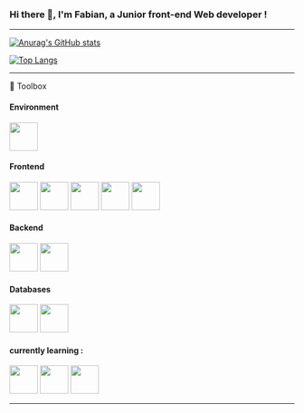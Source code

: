 ### Hi there 👋, I'm Fabian, a Junior front-end Web developer !

---

[![Anurag's GitHub stats](https://github-readme-stats.vercel.app/api?username=fabiandeneuville)](https://github.com/anuraghazra/github-readme-stats)

[![Top Langs](https://github-readme-stats.vercel.app/api/top-langs/?username=fabiandeneuville)](https://github.com/anuraghazra/github-readme-stats)

---

🧰 Toolbox

#### Environment ####

<img src="https://cdn.jsdelivr.net/gh/devicons/devicon/icons/vscode/vscode-original-wordmark.svg" height="50"/>          

#### Frontend ####

<img src="https://cdn.jsdelivr.net/gh/devicons/devicon/icons/html5/html5-original-wordmark.svg" height="50"/> <img src="https://cdn.jsdelivr.net/gh/devicons/devicon/icons/css3/css3-original-wordmark.svg" height="50"/> <img src="https://cdn.jsdelivr.net/gh/devicons/devicon/icons/sass/sass-original.svg" height="50"/> <img src="https://cdn.jsdelivr.net/gh/devicons/devicon/icons/javascript/javascript-original.svg" height="50"/> <img src="https://cdn.jsdelivr.net/gh/devicons/devicon/icons/vuejs/vuejs-original-wordmark.svg" height="50"/>
          
#### Backend ####

<img src="https://cdn.jsdelivr.net/gh/devicons/devicon/icons/nodejs/nodejs-original-wordmark.svg" height="50"/> <img src="https://cdn.jsdelivr.net/gh/devicons/devicon/icons/express/express-original-wordmark.svg" height="50"/>
          
#### Databases ####

<img src="https://cdn.jsdelivr.net/gh/devicons/devicon/icons/mongodb/mongodb-original-wordmark.svg" height="50"/> <img src="https://cdn.jsdelivr.net/gh/devicons/devicon/icons/mysql/mysql-original-wordmark.svg" height="50"/>
          
#### currently learning : ####

<img src="https://cdn.jsdelivr.net/gh/devicons/devicon/icons/react/react-original-wordmark.svg" height="50"/> <img src="https://cdn.jsdelivr.net/gh/devicons/devicon/icons/nuxtjs/nuxtjs-original.svg" height="50"/> <img src="https://cdn.jsdelivr.net/gh/devicons/devicon/icons/jest/jest-plain.svg" height="50"/>     
 
---
